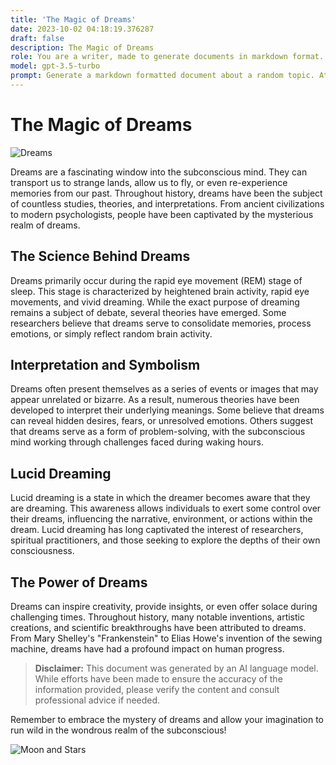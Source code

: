 ```yaml
---
title: 'The Magic of Dreams'
date: 2023-10-02 04:18:19.376287
draft: false
description: The Magic of Dreams
role: You are a writer, made to generate documents in markdown format. It is very important that all of the documents you generate are in valid markdown format.
model: gpt-3.5-turbo
prompt: Generate a markdown formatted document about a random topic. At the bottom, include a disclaimer explaining that the document was generated by you. The first line of the document should be the title. Make sure that the entire document is in proper markdown format, using a mix of various tags to make the document visually appealing.
---
```


# The Magic of Dreams

![Dreams](https://www.example.com/dreams.jpg)

Dreams are a fascinating window into the subconscious mind. They can transport us to strange lands, allow us to fly, or even re-experience memories from our past. Throughout history, dreams have been the subject of countless studies, theories, and interpretations. From ancient civilizations to modern psychologists, people have been captivated by the mysterious realm of dreams.

## The Science Behind Dreams

Dreams primarily occur during the rapid eye movement (REM) stage of sleep. This stage is characterized by heightened brain activity, rapid eye movements, and vivid dreaming. While the exact purpose of dreaming remains a subject of debate, several theories have emerged. Some researchers believe that dreams serve to consolidate memories, process emotions, or simply reflect random brain activity.

## Interpretation and Symbolism

Dreams often present themselves as a series of events or images that may appear unrelated or bizarre. As a result, numerous theories have been developed to interpret their underlying meanings. Some believe that dreams can reveal hidden desires, fears, or unresolved emotions. Others suggest that dreams serve as a form of problem-solving, with the subconscious mind working through challenges faced during waking hours.

## Lucid Dreaming

Lucid dreaming is a state in which the dreamer becomes aware that they are dreaming. This awareness allows individuals to exert some control over their dreams, influencing the narrative, environment, or actions within the dream. Lucid dreaming has long captivated the interest of researchers, spiritual practitioners, and those seeking to explore the depths of their own consciousness.

## The Power of Dreams

Dreams can inspire creativity, provide insights, or even offer solace during challenging times. Throughout history, many notable inventions, artistic creations, and scientific breakthroughs have been attributed to dreams. From Mary Shelley's "Frankenstein" to Elias Howe's invention of the sewing machine, dreams have had a profound impact on human progress.

> **Disclaimer:** This document was generated by an AI language model. While efforts have been made to ensure the accuracy of the information provided, please verify the content and consult professional advice if needed.

Remember to embrace the mystery of dreams and allow your imagination to run wild in the wondrous realm of the subconscious!

![Moon and Stars](https://www.example.com/moon-and-stars.jpg)
